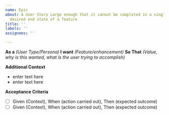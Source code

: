 ```yaml
---
name: Epic
about: A User Story Large enough that it cannot be completed in a single sprint, the
  desired end state of a feature
title: ''
labels: ''
assignees: ''

---
```


**As a** *(User Type/Persona)* **I want** *(Feature/enhancement)* **So That** *(Value, why is this wanted, what is the user trying to accomplish)*

**Additional Context**

- enter text here
- enter text here

**Acceptance Criteria**

- [ ] Given (Context), When (action carried out), Then (expected outcome)
- [ ] Given (Context), When (action carried out), Then (expected outcome)
